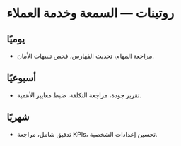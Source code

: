 # روتينات — السمعة وخدمة العملاء

## يوميًا
- مراجعة المهام، تحديث الفهارس، فحص تنبيهات الأمان.

## أسبوعيًا
- تقرير جودة، مراجعة التكلفة، ضبط معايير الأهمية.

## شهريًا
- تدقيق شامل، مراجعة KPIs، تحسين إعدادات الشخصية.
